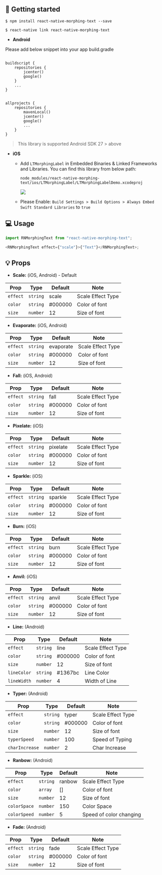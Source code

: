 ## 📖 Getting started

`$ npm install react-native-morphing-text --save`

`$ react-native link react-native-morphing-text`

- **Android**

Please add below snippet into your app build.gradle

```

buildscript {
    repositories {
        jcenter()
        google()
    }
    ...
}


allprojects {
    repositories {
        mavenLocal()
        jcenter()
        google()
        ...
    }
}

```

> This library is supported Android SDK 27 > above

- **iOS**

  - Add `LTMorphingLabel` in Embedded Binaries & Linked Frameworks and Libraries. You can find this library from below path:

    `node_modules/react-native-morphing-text/ios/LTMorphingLabel/LTMorphingLabelDemo.xcodeproj`

    <img src="./assets/setup.png" />

  - Please Enable: `Build Settings > Build Options > Always Embed Swift Standard Libraries` to `true`

## 💻 Usage

```javascript
import RNMorphingText from "react-native-morphing-text";

<RNMorphingText effect={"scale"}>{"Text"}</RNMorphingText>;
```

## 💡 Props

- **Scale:** (iOS, Android) - Default

| Prop     | Type     | Default | Note              |
| -------- | -------- | ------- | ----------------- |
| `effect` | `string` | scale   | Scale Effect Type |
| `color`  | `string` | #000000 | Color of font     |
| `size`   | `number` | 12      | Size of font      |

- **Evaporate:** (iOS, Android)

| Prop     | Type     | Default   | Note              |
| -------- | -------- | --------- | ----------------- |
| `effect` | `string` | evaporate | Scale Effect Type |
| `color`  | `string` | #000000   | Color of font     |
| `size`   | `number` | 12        | Size of font      |

- **Fall:** (iOS, Android)

| Prop     | Type     | Default | Note              |
| -------- | -------- | ------- | ----------------- |
| `effect` | `string` | fall    | Scale Effect Type |
| `color`  | `string` | #000000 | Color of font     |
| `size`   | `number` | 12      | Size of font      |

- **Pixelate:** (iOS)

| Prop     | Type     | Default  | Note              |
| -------- | -------- | -------- | ----------------- |
| `effect` | `string` | pixelate | Scale Effect Type |
| `color`  | `string` | #000000  | Color of font     |
| `size`   | `number` | 12       | Size of font      |

- **Sparkle:** (iOS)

| Prop     | Type     | Default | Note              |
| -------- | -------- | ------- | ----------------- |
| `effect` | `string` | sparkle | Scale Effect Type |
| `color`  | `string` | #000000 | Color of font     |
| `size`   | `number` | 12      | Size of font      |

- **Burn:** (iOS)

| Prop     | Type     | Default | Note              |
| -------- | -------- | ------- | ----------------- |
| `effect` | `string` | burn    | Scale Effect Type |
| `color`  | `string` | #000000 | Color of font     |
| `size`   | `number` | 12      | Size of font      |

- **Anvil:** (iOS)

| Prop     | Type     | Default | Note              |
| -------- | -------- | ------- | ----------------- |
| `effect` | `string` | anvil   | Scale Effect Type |
| `color`  | `string` | #000000 | Color of font     |
| `size`   | `number` | 12      | Size of font      |

- **Line:** (Android)

| Prop        | Type     | Default | Note              |
| ----------- | -------- | ------- | ----------------- |
| `effect`    | `string` | line    | Scale Effect Type |
| `color`     | `string` | #000000 | Color of font     |
| `size`      | `number` | 12      | Size of font      |
| `lineColor` | `string` | #1367bc | Line Color        |
| `lineWidth` | `number` | 4       | Width of Line     |

- **Typer:** (Android)

| Prop           | Type     | Default | Note              |
| -------------- | -------- | ------- | ----------------- |
| `effect`       | `string` | typer   | Scale Effect Type |
| `color`        | `string` | #000000 | Color of font     |
| `size`         | `number` | 12      | Size of font      |
| `typerSpeed`   | `number` | 100     | Speed of Typing   |
| `charIncrease` | `number` | 2       | Char Increase     |

- **Ranbow:** (Android)

| Prop         | Type     | Default | Note                    |
| ------------ | -------- | ------- | ----------------------- |
| `effect`     | `string` | ranbow  | Scale Effect Type       |
| `color`      | `array`  | []      | Color of font           |
| `size`       | `number` | 12      | Size of font            |
| `colorSpace` | `number` | 150     | Color Space             |
| `colorSpeed` | `number` | 5       | Speed of color changing |

- **Fade:** (Android)

| Prop     | Type     | Default | Note              |
| -------- | -------- | ------- | ----------------- |
| `effect` | `string` | fade    | Scale Effect Type |
| `color`  | `string` | #000000 | Color of font     |
| `size`   | `number` | 12      | Size of font      |
